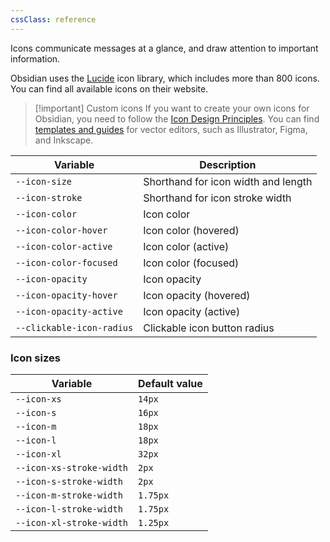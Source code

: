```yaml
---
cssClass: reference
---
```


Icons communicate messages at a glance, and draw attention to important information.

Obsidian uses the [Lucide](https://lucide.dev/) icon library, which includes more than 800 icons. You can find all available icons on their website.

> [!important] Custom icons
> If you want to create your own icons for Obsidian, you need to follow the [Icon Design Principles](https://lucide.dev/guide/design/icon-design-guide). You can find [templates and guides](https://github.com/lucide-icons/lucide/blob/main/CONTRIBUTING.md) for vector editors, such as Illustrator, Figma, and Inkscape.

| Variable                  | Description                         |
| ------------------------- | ----------------------------------- |
| `--icon-size`             | Shorthand for icon width and length |
| `--icon-stroke`           | Shorthand for icon stroke width     |
| `--icon-color`            | Icon color                          |
| `--icon-color-hover`      | Icon color (hovered)                |
| `--icon-color-active`     | Icon color (active)                 |
| `--icon-color-focused`    | Icon color (focused)                |
| `--icon-opacity`          | Icon opacity                        |
| `--icon-opacity-hover`    | Icon opacity (hovered)              |
| `--icon-opacity-active`   | Icon opacity (active)               |
| `--clickable-icon-radius` | Clickable icon button radius        |

### Icon sizes

| Variable                 | Default value |
| ------------------------ | ------------- |
| `--icon-xs`              | `14px`        |
| `--icon-s`               | `16px`        |
| `--icon-m`               | `18px`        |
| `--icon-l`               | `18px`        |
| `--icon-xl`              | `32px`        |
| `--icon-xs-stroke-width` | `2px`         |
| `--icon-s-stroke-width`  | `2px`         |
| `--icon-m-stroke-width`  | `1.75px`      |
| `--icon-l-stroke-width`  | `1.75px`      |
| `--icon-xl-stroke-width` | `1.25px`      |
